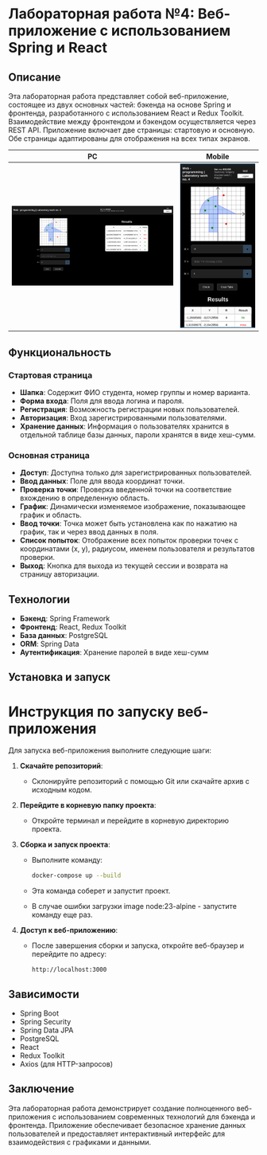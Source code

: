 # Лабораторная работа №4: Веб-приложение с использованием Spring и React

## Описание

Эта лабораторная работа представляет собой веб-приложение, состоящее из двух основных частей: бэкенда на основе Spring и фронтенда, разработанного с использованием React и Redux Toolkit. Взаимодействие между фронтендом и бэкендом осуществляется через REST API. Приложение включает две страницы: стартовую и основную. Обе страницы адаптированы для отображения на всех типах экранов.

| PC                           | Mobile                          | 
| ----------------------------------- | ----------------------------------- | 
| ![screenshot](image.png) |![screenshot](image1.png)  |



## Функциональность

### Стартовая страница

- **Шапка**: Содержит ФИО студента, номер группы и номер варианта.
- **Форма входа**: Поля для ввода логина и пароля.
- **Регистрация**: Возможность регистрации новых пользователей.
- **Авторизация**: Вход зарегистрированными пользователями.
- **Хранение данных**: Информация о пользователях хранится в отдельной таблице базы данных, пароли хранятся в виде хеш-сумм.

### Основная страница

- **Доступ**: Доступна только для зарегистрированных пользователей.
- **Ввод данных**: Поле для ввода координат точки.
- **Проверка точки**: Проверка введенной точки на соответствие вхождению в определенную область.
- **График**: Динамически изменяемое изображение, показывающее график и область.
- **Ввод точки**: Точка может быть установлена как по нажатию на график, так и через ввод данных в поля.
- **Список попыток**: Отображение всех попыток проверки точек с координатами (x, y), радиусом, именем пользователя и результатов проверки.
- **Выход**: Кнопка для выхода из текущей сессии и возврата на страницу авторизации.

## Технологии

- **Бэкенд**: Spring Framework
- **Фронтенд**: React, Redux Toolkit
- **База данных**: PostgreSQL
- **ORM**: Spring Data
- **Аутентификация**: Хранение паролей в виде хеш-сумм

## Установка и запуск

# Инструкция по запуску веб-приложения

Для запуска веб-приложения выполните следующие шаги:

1. **Скачайте репозиторий**:
   - Склонируйте репозиторий с помощью Git или скачайте архив с исходным кодом.

2. **Перейдите в корневую папку проекта**:
   - Откройте терминал и перейдите в корневую директорию проекта.

3. **Сборка и запуск проекта**:
   - Выполните команду:
     ```bash
     docker-compose up --build
     ```
   - Эта команда соберет и запустит проект.
   
   - В случае ошибки загрузки image node:23-alpine - запустите команду еще раз.

4. **Доступ к веб-приложению**:
   - После завершения сборки и запуска, откройте веб-браузер и перейдите по адресу:
     ```
     http://localhost:3000
     ```

## Зависимости

- Spring Boot
- Spring Security
- Spring Data JPA
- PostgreSQL
- React
- Redux Toolkit
- Axios (для HTTP-запросов)

## Заключение

Эта лабораторная работа демонстрирует создание полноценного веб-приложения с использованием современных технологий для бэкенда и фронтенда. Приложение обеспечивает безопасное хранение данных пользователей и предоставляет интерактивный интерфейс для взаимодействия с графиками и данными.